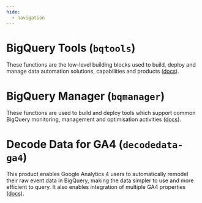 ```yaml
---
hide:
  - navigation
---
```


# BigQuery Tools (`bqtools`)
These functions are the low-level building blocks used to build, deploy and manage data automation solutions, capabilities and products ([docs](https://transformationflow.io/reference/bqtools/)).

# BigQuery Manager (`bqmanager`)
These functions are used to build and deploy tools which support common BigQuery monitoring, management and optimisation activities ([docs](https://transformationflow.io/reference/bqmanager/)).

# Decode Data for GA4 (`decodedata-ga4`)
This product enables Google Analytics 4 users to automatically remodel their raw event data in BigQuery, making the data simpler to use and more efficient to query. It also enables integration of multiple GA4 properties ([docs](https://transformationflow.io/reference/decodedata-ga4/)).